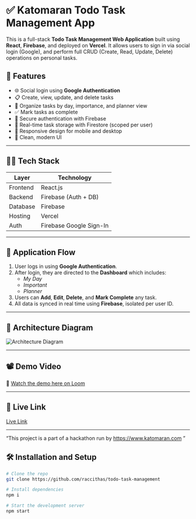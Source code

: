 # ✅ Katomaran Todo Task Management App

This is a full-stack **Todo Task Management Web Application** built using **React**, **Firebase**, and deployed on **Vercel**. It allows users to sign in via social login (Google), and perform full CRUD (Create, Read, Update, Delete) operations on personal tasks.

## 🚀 Features

- 🌐 Social login using **Google Authentication**
- 📋 Create, view, update, and delete tasks
- 📆 Organize tasks by day, importance, and planner view
- ✅ Mark tasks as complete
- 🔐 Secure authentication with Firebase
- 💾 Real-time task storage with Firestore (scoped per user)
- 📱 Responsive design for mobile and desktop
- 🌈 Clean, modern UI

---

## 🧑‍💻 Tech Stack

| Layer     | Technology            |
|-----------|------------------------|
| Frontend  | React.js               |
| Backend   | Firebase (Auth + DB)   |
| Database  | Firebase               |
| Hosting   | Vercel                 |
| Auth      | Firebase Google Sign-In|

---

## 🔄 Application Flow

1. User logs in using **Google Authentication**.
2. After login, they are directed to the **Dashboard** which includes:
   - *My Day*
   - *Important*
   - *Planner*
3. Users can **Add**, **Edit**, **Delete**, and **Mark Complete** any task.
4. All data is synced in real time using **Firebase**, isolated per user ID.

---

## 🧱 Architecture Diagram

![Architecture Diagram](https://drive.google.com/file/d/1IRN7utjy1q965V63VSOUnzMMbavqbBCh/view?usp=sharing)

---

## 📽️ Demo Video

🎥 [Watch the demo here on Loom](https://drive.google.com/file/d/16EopV8bDlnBqDVSOIYMIR7YmE0voeld5/view?usp=sharing)

---

## 📝 Live Link

[Live Link](https://taskmanagement-tau-one.vercel.app/)

---

“This project is a part of a hackathon run by
https://www.katomaran.com ”


## 🛠️ Installation and Setup

```bash
# Clone the repo
git clone https://github.com/raccithas/todo-task-management

# Install dependencies
npm i

# Start the development server
npm start


